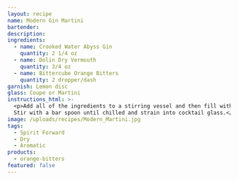 ```yaml
---
layout: recipe
name: Modern Gin Martini
bartender:
description:
ingredients:
  - name: Crooked Water Abyss Gin
    quantity: 2 1/4 oz
  - name: Dolin Dry Vermouth
    quantity: 3/4 oz
  - name: Bittercube Orange Bitters
    quantity: 2 dropper/dash
garnish: Lemon disc
glass: Coupe or Martini
instructions_html: >-
  <p>Add all of the ingredients to a stirring vessel and then fill with ice.
  Stir with a bar spoon until chilled and strain into cocktail glass.</p>
image: /uploads/recipes/Modern_Martini.jpg
tags:
  - Spirit Forward
  - Dry
  - Aromatic
products:
  - orange-bitters
featured: false
---
```



